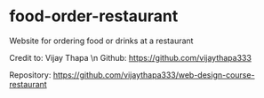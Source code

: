 # food-order-restaurant
Website for ordering food or drinks at a restaurant

Credit to: Vijay Thapa \n
Github: https://github.com/vijaythapa333

Repository: https://github.com/vijaythapa333/web-design-course-restaurant
